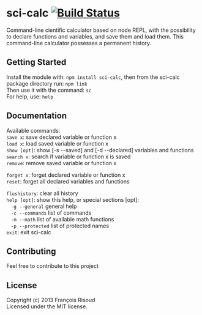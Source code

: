 # sci-calc [![Build Status](https://secure.travis-ci.org/francoisrisoud/sci-calc.png?branch=master)](http://travis-ci.org/francoisrisoud/sci-calc)

Command-line cientific calculator based on node REPL, with the possibility to declare functions and variables, and save them and load them. This command-line calculator possesses a permanent history.

## Getting Started
Install the module with: `npm install sci-calc`, then from the sci-calc package directory run: `npm link`  
Then use it with the command: `sc`  
For help, use: `help`  

## Documentation
Available commands:  
`save x`: save declared variable or function x  
`load x`: load saved variable or function x  
`show [opt]`: show [-s --saved] and [-d --declared] variables and functions  
`search x`: search if variable or function x is saved  
`remove`: remove saved variable or function x  
   
`forget x`: forget declared variable or function x  
`reset`: forget all declared variables and functions  
   
`flushistory`: clear all history  
`help [opt]`: show this help, or special sections [opt]:  
&nbsp;&nbsp;&nbsp;`-g --general`   general help  
&nbsp;&nbsp;&nbsp;`-c --commands`  list of commands  
&nbsp;&nbsp;&nbsp;`-m --math`      list of available math functions  
&nbsp;&nbsp;&nbsp;`-p --protected` list of protected names  
`exit`: exit sci-calc  

## Contributing
Feel free to contribute to this project

## License
Copyright (c) 2013 François Risoud  
Licensed under the MIT license.
